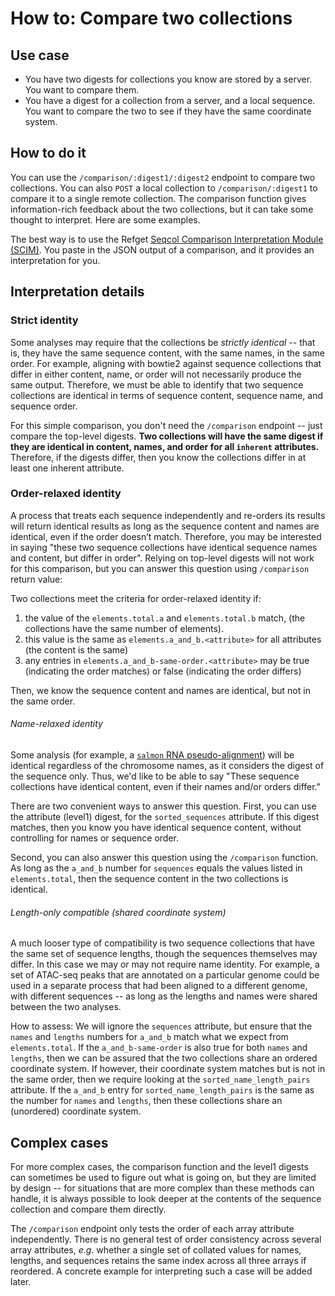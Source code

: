 # How to: Compare two collections

## Use case

- You have two digests for collections you know are stored by a server. You want to compare them.
- You have a digest for a collection from a server, and a local sequence. You want to compare the two to see if they have the same coordinate system.

## How to do it

You can use the `/comparison/:digest1/:digest2` endpoint to compare two collections.
You can also `POST` a local collection to `/comparison/:digest1` to compare it to a single remote collection.
The comparison function gives information-rich feedback about the two collections, but it can take some thought to interpret.
Here are some examples.

The best way is to use the Refget [Seqcol Comparison Interpretation Module (SCIM)](https://refget.databio.org/scim/).
You paste in the JSON output of a comparison, and it provides an interpretation for you.

## Interpretation details

### Strict identity

Some analyses may require that the collections be *strictly identical* -- that is, they have the same sequence content, with the same names, in the same order.
For example, aligning with bowtie2 against sequence collections that differ in either content, name, or order will not necessarily produce the same output.
Therefore, we must be able to identify that two sequence collections are identical in terms of sequence content, sequence name, and sequence order. 

For this simple comparison, you don't need the `/comparison` endpoint -- just compare the top-level digests.
**Two collections will have the same digest if they are identical in content, names, and order for all `inherent` attributes.**
Therefore, if the digests differ, then you know the collections differ in at least one inherent attribute.

### Order-relaxed identity

A process that treats each sequence independently and re-orders its results will return identical results as long as the sequence content and names are identical, even if the order doesn’t match. Therefore, you may be interested in saying "these two sequence collections have identical sequence names and content, but differ in order".
Relying on top-level digests will not work for this comparison, but you can answer this question using `/comparison` return value:

Two collections meet the criteria for order-relaxed identity if:

1. the value of the `elements.total.a` and `elements.total.b` match, (the collections have the same number of elements).
2. this value is the same as `elements.a_and_b.<attribute>` for all attributes (the content is the same)
3. any entries in `elements.a_and_b-same-order.<attribute>` may be true (indicating the order matches) or false (indicating the order differs)

Then, we know the sequence content and names are identical, but not in the same order. 

###### Name-relaxed identity

Some analysis (for example, a [`salmon` RNA pseudo-alignment](https://salmon.readthedocs.io/en/latest/salmon.html)) will be identical regardless of the chromosome names, as it considers the digest of the sequence only.
Thus, we'd like to be able to say "These sequence collections have identical content, even if their names and/or orders differ."

There are two convenient ways to answer this question.
First, you can use the attribute (level1) digest, for the `sorted_sequences` attribute.
If this digest matches, then you know you have identical sequence content, without controlling for names or sequence order.

Second, you can also answer this question using the `/comparison` function. As long as the `a_and_b` number for `sequences` equals the values listed in `elements.total`, then the sequence content in the two collections is identical.

###### Length-only compatible (shared coordinate system)

A much looser type of compatibility is two sequence collections that have the same set of sequence lengths, though the sequences themselves may differ.
In this case we may or may not require name identity. For example, a set of ATAC-seq peaks that are annotated on a particular genome could be used in a separate process that had been aligned to a different genome, with different sequences -- as long as the lengths and names were shared between the two analyses.

How to assess: We will ignore the `sequences` attribute, but ensure that the `names` and `lengths` numbers for `a_and_b` match what we expect from `elements.total`.
If the `a_and_b-same-order` is also true for both `names` and `lengths`, then we can be assured that the two collections share an ordered coordinate system.
If however, their coordinate system matches but is not in the same order, then we require looking at the `sorted_name_length_pairs` attribute. If the `a_and_b` entry for `sorted_name_length_pairs` is the same as the number for `names` and `lengths`, then these collections share an (unordered) coordinate system.

## Complex cases

For more complex cases, the comparison function and the level1 digests can sometimes be used to figure out what is going on, but they are limited by design -- for situations that are more complex than these methods can handle, it is always possible to look deeper at the contents of the sequence collection and compare them directly. 

The `/comparison` endpoint only tests the order of each array attribute independently. There is no general test of order consistency across several array attributes, *e.g.* whether a single set of collated values for names, lengths, and sequences retains the same index across all three arrays if reordered. A concrete example for interpreting such a case will be added later.